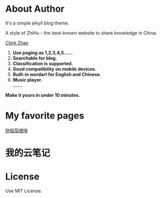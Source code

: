 # About Author

It's a simple jekyll blog theme. 
  
A style of ZhiHu - the best-known website to share knowledge in China.   

[Clark Zhao](http://zhaoyuxiang.cn)

1. **Use paging as 1,2,3,4,5......**   
1. **Searchable for blog.**    
1. **Classification is supported.**   
1. **Good compatibility on mobile devices.**    
1. **Built-in wordart for English and Chinese.**   
1. **Music player.**   
**......**

**Make it yours in under 10 minutes.**  

# My favorite pages
[財經茄哩啡](http://caijingcarefree.blogspot.hk/2015/01/blog-post.html)

# 我的云笔记



# License

Use MIT License.

